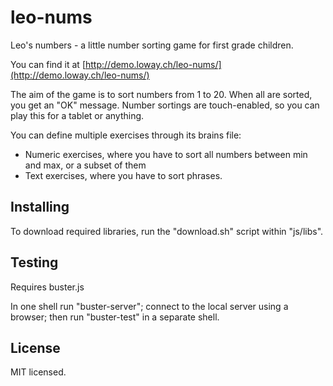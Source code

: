 leo-nums
========

Leo's numbers - a little number sorting game for first grade children.

You can find it at [http://demo.loway.ch/leo-nums/](http://demo.loway.ch/leo-nums/)


The aim of the game is to sort numbers from 1 to 20. When all are sorted, you get an "OK" message.
Number sortings are touch-enabled, so you can play this for a tablet or anything.

You can define multiple exercises through its brains file:

* Numeric exercises, where you have to sort all numbers between min and max, or a subset of them
* Text exercises, where you have to sort phrases.


Installing
----------

To download required libraries, run the "download.sh" script within "js/libs".


Testing
-------

Requires buster.js

In one shell run "buster-server"; connect to the local server using a browser; then run "buster-test" in a separate shell.

License
-------

MIT licensed.



